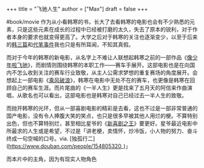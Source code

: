 +++
title = "飞驰人生"
author = ["Max"]
draft = false
+++

\#book/movie
作为从小看韩寒的书，长大了去看韩寒的电影也会有不少熟悉的元素，只是这些元素在成长的过程中已经被打磨的太久，失去了原本的锐利，对于作者本身的要求也就变得更高了。大学之后对于韩寒的关注也逐渐变少，以至于后来的[韩三篇](<https://baike.baidu.com/item/%E9%9F%A9%E4%B8%89%E7%AF%87>)和[代笔事件](<https://zh.wikipedia.org/wiki/%E9%9F%A9%E5%AF%92%E8%A2%AB%E8%B4%A8%E7%96%91%E9%80%A0%E5%81%87%E4%BA%8B%E4%BB%B6>)我也只是有所耳闻，不知其真假。

而对于今年的韩寒的新电影，从名字上不难让人联想起韩寒之前的一部作品《[像少年啦飞驰](<https://zh.wikipedia.org/wiki/%E5%83%8F%E5%B0%91%E5%B9%B4%E5%95%A6%E9%A3%9E%E9%A9%B0>)》，而剧情则围绕韩寒的本职工作——赛车手展开。这部电影也是在向国内不怎么收到关注的赛车行业致敬，从主人公需求梦想的重复赛场的角度展开。会想起上一部电影《[乘风破浪](/duckweed)》，韩寒在电影中无处不在的赛车，也更像是韩寒在回顾自己的赛车生涯。而片尾曲的《一半人生》更是找来了五月天的阿信来作曲演唱，从歌名也可以看出，这部电影也是韩寒对自己已经过去一半人生的致敬。

而抛开韩寒的光环，但从一部喜剧电影的精彩是去看，这也不过是一部非常普通的国产电影，没有令人捧腹大笑的笑点，也只是很多早被其他人用烂的梗。不算特别出色，但也不算特别烂，甚至相比星爷的《[新喜剧之王](_the-new-king-of-comedy)》要更好。星爷最近电影中所最求的人生或是希望，不过是「讲老梗，卖情怀，炒冷饭，小人物的努力、奋斗终成一句空喊的口号。via. [独孤行二](<https://www.douban.com/people/154805320>_)」

而本片中的主角，因为有现实人物角色
